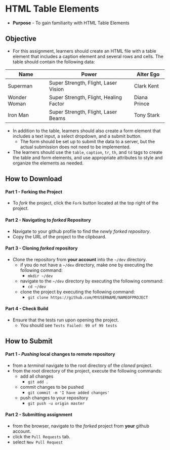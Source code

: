 # HTML Table Elements

* **Purpose** - To gain familiarity with HTML Table Elements




## Objective
* For this assignment, learners should create an HTML file with a table element that includes a caption element and several rows and cells. The table should contain the following data:

| Name         | Power                                  | Alter Ego    |
|--------------|----------------------------------------|--------------|
| Superman     | Super Strength, Flight, Laser Vision   | Clark Kent   |
| Wonder Woman | Super Strength, Flight, Healing Factor | Diana Prince |
| Iron Man     | Super Strength, Flight, Laser Beams    | Tony Stark   |

* In addition to the table, learners should also create a form element that includes a text input, a select dropdown, and a submit button.
  * The form should be set up to submit the data to a server, but the actual submission does not need to be implemented.
* The learners should use the `table`, `caption`, `tr`, `th`, and `td` tags to create the table and form elements, and use appropriate attributes to style and organize the elements as needed.


## How to Download

#### Part 1 - Forking the Project
* To _fork_ the project, click the `Fork` button located at the top right of the project.


#### Part 2 - Navigating to _forked_ Repository
* Navigate to your github profile to find the _newly forked repository_.
* Copy the URL of the project to the clipboard.

#### Part 3 - Cloning _forked_ repository
* Clone the repository from **your account** into the `~/dev` directory.
  * if you do not have a `~/dev` directory, make one by executing the following command:
    * `mkdir ~/dev`
  * navigate to the `~/dev` directory by executing the following command:
    * `cd ~/dev`
  * clone the project by executing the following command:
    * `git clone https://github.com/MYUSERNAME/NAMEOFPROJECT`

#### Part 4 - Check Build
* Ensure that the tests run upon opening the project.
    * You should see `Tests Failed: 99 of 99 tests`







## How to Submit

#### Part 1 -  _Pushing_ local changes to remote repository
* from a _terminal_ navigate to the root directory of the _cloned_ project.
* from the root directory of the project, execute the following commands:
    * add all changes
      * `git add .`
    * commit changes to be pushed
      * `git commit -m 'I have added changes'`
    * push changes to your repository
      * `git push -u origin master`

#### Part 2 - Submitting assignment
* from the browser, navigate to the _forked_ project from **your** github account.
* click the `Pull Requests` tab.
* select `New Pull Request`
